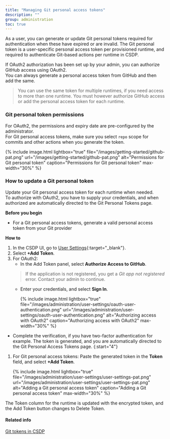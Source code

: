 ```yaml
---
title: "Managing Git personal access tokens"
description: ""
group: administration
toc: true
---
```


As a user, you can generate or update Git personal tokens required for authentication when these have expired or are invalid. The Git personal token is a user-specific personal access token per provisioned runtime, and required to authenticate Git-based actions per runtime in CSDP. 

If OAuth2 authorization has been set up by your admin, you can authorize GitHub access using OAuth2.  
You can always generate a personal access token from GitHub and then add the same.
 
> You can use the same token for multiple runtimes, if you need access to more than one runtime. 
You must however authorize GitHub access or add the personal access token for each runtime.



### Git personal token permissions
For OAuth2, the permissions and expiry date are pre-configured by the administrator.  
For Git personal access tokens, make sure you select `repo` scope for commits and other actions when you generate the token.

{% include 
   image.html 
   lightbox="true" 
   file="/images/getting-started/github-pat.png" 
   url="/images/getting-started/github-pat.png" 
   alt="Permissions for Git personal token" 
   caption="Permissions for Git personal token"
   max-width="30%" 
   %}

### How to update a Git personal token
Update your Git personal access token for each runtime when needed.  
To authorize with OAuth2, you have to supply your credentials, and when authorized are automatically directed to the Git Personal Tokens page. 


**Before you begin**  
* For a Git personal access tokens, generate a valid personal access token from your Git provider  

**How to**  

1. In the CSDP UI, go to [User Settings](https://g.codefresh.io/2.0/user-settings){:target="\_blank"}.
1. Select **+Add Token**. 
1. For OAuth2:
   * In the Add Token panel, select **Authorize Access to GitHub**.
    > If the application is not registered, you get a _Git app not registered_ error. Contact your admin to continue.  
   *  Enter your credentials, and select **Sign In**.

      {% include 
   image.html 
   lightbox="true" 
   file="/images/administration/user-settings/oauth-user-authentication.png" 
   url="/images/administration/user-settings/oauth-user-authentication.png" 
   alt="Authorizing access with OAuth2" 
   caption="Authorizing access with OAuth2"
   max-width="30%" 
   %}
  * Complete the verification, if you have two-factor authentication for example.
  The token is generated, and you are automatically directed to the Git Personal Access Tokens page. 
{:start="4"}
1. For Git personal access tokens: Paste the generated token in the **Token** field, and select **+Add Token**. 
    
    {% include 
   image.html 
   lightbox="true" 
   file="/images/administration/user-settings/user-settings-pat.png" 
   url="/images/administration/user-settings/user-settings-pat.png" 
   alt="Adding a Git personal access token" 
   caption="Adding a Git personal access token"
   max-width="30%" 
   %}

The Token column for the runtime is updated with the encrypted token, and the Add Token button changes to Delete Token.

#### Related info
[Git tokens in CSDP]({{site.baseurl}}/docs/administration/git-tokens/)

